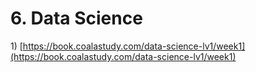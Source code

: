 # 6. Data Science

1\) [https://book.coalastudy.com/data-science-lv1/week1](https://book.coalastudy.com/data-science-lv1/week1)  


